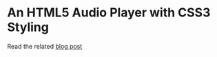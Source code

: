 An HTML5 Audio Player with CSS3 Styling
=======================================

Read the related [blog post](http://b-fil.com/blog/2011/03/01/bf-player-html5-audio-player-css3-styling)